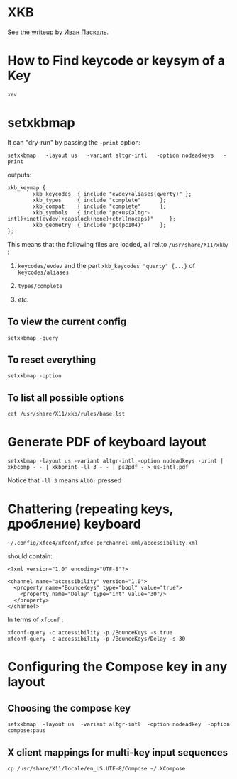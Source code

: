 XKB
===

See [the writeup by Иван Паскаль](http://pascal.tsu.ru/other/xkb/setup.html).

How to Find keycode or keysym of a Key
======================================

    xev

setxkbmap
=========

It can "dry-run" by passing the `-print` option:

    setxkbmap   -layout us   -variant altgr-intl   -option nodeadkeys   -print

outputs:

    xkb_keymap {
            xkb_keycodes  { include "evdev+aliases(qwerty)" };
            xkb_types     { include "complete"      };
            xkb_compat    { include "complete"      };
            xkb_symbols   { include "pc+us(altgr-intl)+inet(evdev)+capslock(none)+ctrl(nocaps)"     };
            xkb_geometry  { include "pc(pc104)"     };
    };

This means that the following files are loaded, all rel.to `/usr/share/X11/xkb/` :

1. `keycodes/evdev` and the part `xkb_keycodes "querty" {...}` of `keycodes/aliases`

2. `types/complete`

3. _etc._

To view the current config
--------------------------

    setxkbmap -query

To reset everything
-------------------

    setxkbmap -option

To list all possible options
----------------------------

    cat /usr/share/X11/xkb/rules/base.lst



Generate PDF of keyboard layout
===============================

    setxkbmap -layout us -variant altgr-intl -option nodeadkeys -print | xkbcomp - - | xkbprint -ll 3 - - | ps2pdf - > us-intl.pdf

Notice that `-ll 3` means `AltGr` pressed

Chattering (repeating keys, дробление) keyboard
===============================================

    ~/.config/xfce4/xfconf/xfce-perchannel-xml/accessibility.xml 

should contain:


    <?xml version="1.0" encoding="UTF-8"?>

    <channel name="accessibility" version="1.0">
      <property name="BounceKeys" type="bool" value="true">
        <property name="Delay" type="int" value="30"/>
      </property>
    </channel>

In terms of `xfconf` :

    xfconf-query -c accessibility -p /BounceKeys -s true
    xfconf-query -c accessibility -p /BounceKeys/Delay -s 30

Configuring the Compose key in any layout
=========================================

Choosing the compose key
------------------------

`setxkbmap  -layout us  -variant altgr-intl  -option nodeadkey  -option compose:paus`

X client mappings for multi-key input sequences
-----------------------------------------------

`cp /usr/share/X11/locale/en_US.UTF-8/Compose ~/.XCompose`

